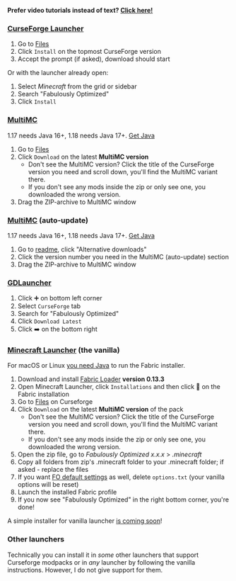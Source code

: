 **Prefer video tutorials instead of text? [Click here!](https://github.com/Fabulously-Optimized/fabulously-optimized#reviews)**

### [CurseForge Launcher](https://download.curseforge.com/)
1. Go to [Files](https://www.curseforge.com/minecraft/modpacks/fabulously-optimized/files)
1. Click `Install` on the topmost CurseForge version
1. Accept the prompt (if asked), download should start 

Or with the launcher already open:
1. Select _Minecraft_ from the grid or sidebar
1. Search "Fabulously Optimized"
1. Click `Install`

### [MultiMC](https://multimc.org/)
1.17 needs Java 16+, 1.18 needs Java 17+. [Get Java](https://www.oracle.com/java/technologies/downloads/)

1. Go to [Files](https://www.curseforge.com/minecraft/modpacks/fabulously-optimized/files)
2. Click `Download` on the latest **MultiMC version**
   * Don't see the MultiMC version? Click the title of the CurseForge version you need and scroll down, you'll find the MultiMC variant there. 
   * If you don't see any mods inside the zip or only see one, you downloaded the wrong version.
3. Drag the ZIP-archive to MultiMC window

### [MultiMC](https://multimc.org/) (auto-update)
1.17 needs Java 16+, 1.18 needs Java 17+. [Get Java](https://www.oracle.com/java/technologies/downloads/)

1. Go to [readme](https://github.com/Fabulously-Optimized/fabulously-optimized#downloads), click "Alternative downloads"
2. Click the version number you need in the MultiMC (auto-update) section  
3. Drag the ZIP-archive to MultiMC window

### [GDLauncher](https://gdevs.io/)
1. Click ➕ on bottom left corner
1. Select `CurseForge` tab
1. Search for "Fabulously Optimized"
1. Click `Download Latest`
1. Click ➡️ on the bottom right

### [Minecraft Launcher](https://www.minecraft.net/en-us/download) (the vanilla)
For macOS or Linux [you need Java](https://www.oracle.com/java/technologies/downloads/) to run the Fabric installer.

1. Download and install [Fabric Loader](https://fabricmc.net/use/) **version 0.13.3**
1. Open Minecraft Launcher, click `Installations` and then click 📂 on the Fabric installation
1. Go to [Files](https://www.curseforge.com/minecraft/modpacks/fabulously-optimized/files) on Curseforge
1. Click `Download` on the latest **MultiMC version** of the pack
   * Don't see the MultiMC version? Click the title of the CurseForge version you need and scroll down, you'll find the MultiMC variant there. 
   * If you don't see any mods inside the zip or only see one, you downloaded the wrong version.
1. Open the zip file, go to _Fabulously Optimized x.x.x_ > _.minecraft_
1. Copy all folders from zip's .minecraft folder to your .minecraft folder; if asked - replace the files
1. If you want [FO default settings](https://github.com/Madis0/fabulously-optimized/wiki/Changed-options) as well, delete `options.txt` (your vanilla options will be reset)
1. Launch the installed Fabric profile
1. If you now see "Fabulously Optimized" in the right bottom corner, you're done!

A simple installer for vanilla launcher [is coming soon](https://github.com/Madis0/fabulously-optimized/issues/110)!

### Other launchers

Technically you can install it in _some_ other launchers that support Curseforge modpacks or in _any_ launcher by following the vanilla instructions. However, I do not give support for them.
